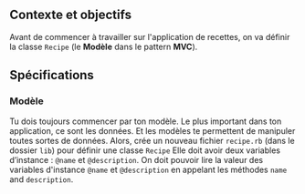 ## Contexte et objectifs

Avant de commencer à travailler sur l'application de recettes, on va définir la classe `Recipe` (le **Modèle** dans le pattern **MVC**).

## Spécifications

### Modèle

Tu dois toujours commencer par ton modèle. Le plus important dans ton application, ce sont les données. Et les modèles te permettent de manipuler toutes sortes de données. Alors, crée un nouveau fichier `recipe.rb` (dans le dossier `lib`) pour définir une classe `Recipe` Elle doit avoir deux variables d’instance : `@name` et `@description`. On doit pouvoir lire la valeur des variables d'instance `@name` et `@description` en appelant les méthodes `name` and `description`.
